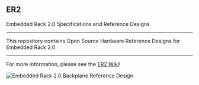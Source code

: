 ## ER2 ##

Embedded Rack 2.0 Specifications and Reference Designs 

-----------------------------------------------------

This repository contains Open Source Hardware Reference Designs for Embedded Rack 2.0

-----------------------------------------------------

For more information, please see the [ER2 Wiki](https://github.com/halcyonmodular/ER2/wiki)!

![Embedded Rack 2.0 Backplane Reference Design](https://github.com/halcyonmodular/ER2/blob/master/revisions/Backplane_Reference_R2_0/images/Backplane_Reference_R2_0_top.png)